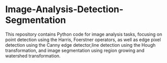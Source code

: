 # Image-Analysis-Detection-Segmentation
This repository contains Python code for image analysis tasks, focusing on point detection using the Harris, Foerstner operators, as well as edge pixel detection using the Canny edge detector,line detection using the Hough transformation, and image segmentation using region growing and watershed transformation.
